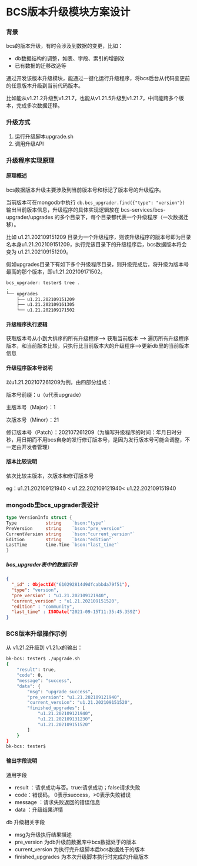 # BCS版本升级模块方案设计


### 背景

bcs的版本升级，有时会涉及到数据的变更，比如：

- db数据结构的调整，如表、字段、索引的增删改
- 已有数据的迁移改造等

通过开发该版本升级模块，能通过一键化运行升级程序，将bcs后台从代码变更前的任意版本升级到当前代码版本。

比如能从v1.21.2升级到v1.21.7，也能从v1.21.5升级到v1.21.7，中间能跨多个版本，完成多次数据迁移。



### 升级方式

1. 运行升级脚本upgrade.sh
2. 调用升级API



### 升级程序实现原理

#### 原理概述

bcs数据版本升级主要涉及到当前版本号和标记了版本号的升级程序。

当前版本可在mongodb中执行 `db.bcs_upgrader.find({"type": "version"}) `输出当前版本信息，升级程序的具体实现逻辑放在 bcs-services/bcs-upgrader/upgrades 的多个目录下，每个目录都代表一个升级程序（一次数据迁移）。

比如 u1.21.202109151209 目录为一个升级程序，则该升级程序的版本号即为目录名本身u1.21.202109151209，执行完该目录下的升级程序后，bcs数据版本将会变为 u1.21.202109151209。

假如upgrades目录下有如下多个升级程序目录，则升级完成后，将升级为版本号最高的那个版本，即u1.21.202109171502。

```bash
bcs_upgrader: tester$ tree .
.
└── upgrades
    ├── u1.21.202109151209
    ├── u1.21.202109161305
    └── u1.21.202109171502
```



#### 升级程序执行逻辑

获取版本号从小到大排序的所有升级程序--> 获取当前版本 --> 遍历所有升级程序版本，和当前版本比较，只执行比当前版本大的升级程序-->更新db里的当前版本信息



#### 升级程序版本号说明

以u1.21.202107261209为例，由四部分组成：

版本号前缀：u（u代表upgrade）

主版本号（Major）：1

次版本号（Minor）：21

修订版本号（Patch）：202107261209（为编写升级程序的时间：年月日时分秒，用日期而不用bcs自身的发行修订版本号，是因为发行版本号可能会调整，不一定由开发者管理）



#### 版本比较说明

依次比较主版本，次版本和修订版本号

eg：u1.21.202109121940 < u1.22.202109121940< u1.22.202109151940



### mongodb里bcs_upgrader表设计

```go
type VersionInfo struct {
Type           string    `bson:"type"`
PreVersion     string    `bson:"pre_version"`
CurrentVersion string    `bson:"current_version"`
Edition        string    `bson:"edition"`
LastTime       time.Time `bson:"last_time"`
}
```



##### bcs_upgrader表中的数据示例

```json
{
  "_id" : ObjectId("610292814d9dfcabbda79f51"),
  "type": "version",
  "pre_version" : "u1.21.202109121940",
  "current_version" : "u1.21.202109151520",
  "edition" : "community",
  "last_time" : ISODate("2021-09-15T11:35:45.359Z")
}
```



### BCS版本升级操作示例

从 v1.21.2升级到 v1.21.x的输出：

```bash
bk-bcs: tester$ ./upgrade.sh
{
    "result": true,
    "code": 0,
    "message": "success",
    "data": {
        "msg": "upgrade success",
        "pre_version": "u1.21.202109121940",
        "current_version": "u1.21.202109151520",
        "finished_upgrades": [
            "u1.21.202109121940",
            "u1.21.202109131230",
            "u1.21.202109151520"
        ]
    }
}
bk-bcs: tester$ 
```

#### 输出字段说明

通用字段

- result ：请求成功与否。true:请求成功；false请求失败
- code：错误码。 0表示success，>0表示失败错误
- message ：请求失败返回的错误信息
- data ：升级结果详情



db 升级相关字段

- msg为升级执行结果描述
- pre_version 为db升级前数据库中bcs数据处于的版本
- current_version 为执行完升级脚本后bcs数据处于的版本
- finished_upgrades 为本次升级脚本执行时完成的升级版本

